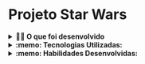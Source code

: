 # Projeto Star Wars


<details>
<summary><strong>👨‍💻 O que foi desenvolvido</strong></summary><br />
Uma aplicação que consulta uma API para recuperar dados dos planetas do universo de Star Wars. Onde os dados retornados pela API usei para criar uma tabela com alguns filtros. Os planetas poderão ser filtrados por suas características, como população, período orbital, diâmetro e outras.
Disponivel neste link: https://frontend-star-wars.vercel.app/
 </details>

<details>
  <summary><strong>:memo: Tecnologias Utilizadas:</strong></summary><br />

- React
- Hooks
- Context API

</details> 

<details>
  <summary><strong>:memo: Habilidades Desenvolvidas:</strong></summary><br />

- Utiliza a Context API do React para gerenciar estado.
- Utiliza o React Hook useState.
- Utiliza o React Hook useContext.
- Utiliza o React Hook useEffect.
- Cria React Hooks customizados.
- Testes para garantir que sua aplicação tenha uma boa cobertura de testes.
</details>


